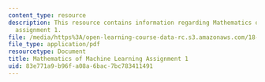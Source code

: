 ```yaml
---
content_type: resource
description: This resource contains information regarding Mathematics of machine learning
  assignment 1.
file: /media/https%3A/open-learning-course-data-rc.s3.amazonaws.com/18-657-mathematics-of-machine-learning-fall-2015/83e771a9b96fa08a6bac7bc783411491_MIT18_657F15_PS1.pdf
file_type: application/pdf
resourcetype: Document
title: Mathematics of Machine Learning Assignment 1
uid: 83e771a9-b96f-a08a-6bac-7bc783411491
---
```

